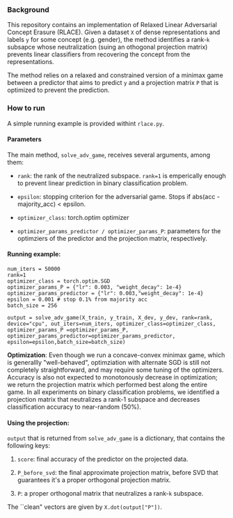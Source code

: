 ### Background

This repository contains an implementation of Relaxed Linear Adversarial Concept Erasure (RLACE). Given a dataset `X` of dense representations and labels `y` for some concept (e.g. gender), the method identifies a rank-`k` subsapce whose neutralization (suing an othogonal projection matrix) prevents linear classifiers from recovering the concept from the representations. 

The method relies on a relaxed and constrained version of a minimax game between a predictor that aims to predict `y` and a projection matrix `P` that is optimized to prevent the prediction.

### How to run
A simple running example is provided withint `rlace.py`.

#### Parameters
The main method, `solve_adv_game`, receives several arguments, among them:

- `rank`: the rank of the neutralized subspace. `rank=1` is emperically enough to prevent linear prediction in binary classification problem.

- `epsilon`: stopping criterion for the adversarial game. Stops if abs(acc - majority_acc) < epsilon.

- `optimizer_class`: torch.optim optimizer

- `optimizer_params_predictor / optimizer_params_P`: parameters for the optimziers of the predictor and the projection matrix, respectively.


#### Running example:

```
num_iters = 50000
rank=1
optimizer_class = torch.optim.SGD
optimizer_params_P = {"lr": 0.003, "weight_decay": 1e-4}
optimizer_params_predictor = {"lr": 0.003,"weight_decay": 1e-4}
epsilon = 0.001 # stop 0.1% from majority acc
batch_size = 256

output = solve_adv_game(X_train, y_train, X_dev, y_dev, rank=rank, device="cpu", out_iters=num_iters, optimizer_class=optimizer_class, optimizer_params_P =optimizer_params_P, optimizer_params_predictor=optimizer_params_predictor, epsilon=epsilon,batch_size=batch_size)
```

**Optimization**: Even though we run a concave-convex minimax game, which is generallly "well-behaved", optimziation with alternate SGD is still not completely straightforward, and may require some tuning of the optimizers. Accuracy is also not expected to monotonously decrease in optimization; we return the projection matrix which performed best along the entire game. In all experiments on binary classification problems, we identified a projection matrix that neutralizes a rank-1 subspace and decreases classification accuracy to near-random (50%).

#### Using the projection:


`output` that is returned from `solve_adv_game` is a dictionary, that contains the following keys:

1. `score`: final accuracy of the predictor on the projected data.

2. `P_before_svd`: the final approximate projection matrix, before SVD that guarantees it's a proper orthogonal projection matrix.

3. `P`: a proper orthogonal matrix that neutralizes a rank-`k` subspace. 

The ``clean" vectors are given by `X.dot(output["P"])`.
